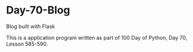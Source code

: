 # Day-70-Blog
Blog built with Flask

This is a application program written as part of 100 Day of Python, Day 70, Lesson 585-590.
